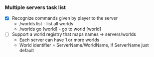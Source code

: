 ### Multiple servers task list
- [X] Recognize commands given by player to the server
    - /worlds list - list all worlds
    - /worlds go [world] - go to world [world] 
- [ ] Support a world registry that maps names -> servers/worlds
    - Each server can have 1 or more worlds
    - World identifier = ServerName/WorldName, if ServerName just default
